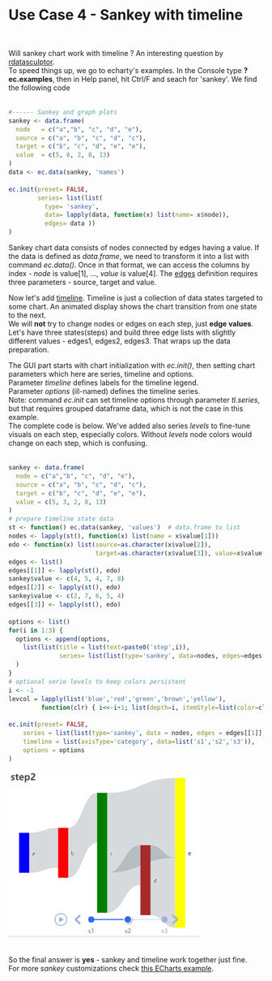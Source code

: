 # Use Case 4 - Sankey with timeline
<br />

Will sankey chart work with timeline ? An interesting question by [rdatasculptor](https://github.com/rdatasculptor).  
To speed things up, we go to echarty's examples. In the Console type **?ec.examples**, then in Help panel, hit Ctrl/F and seach for 'sankey'. We find the following code  
<br />

```r
#------ Sankey and graph plots
sankey <- data.frame(
  node   = c("a","b", "c", "d", "e"),
  source = c("a", "b", "c", "d", "c"),
  target = c("b", "c", "d", "e", "e"),
  value  = c(5, 6, 2, 8, 13)
)
data <- ec.data(sankey, 'names')

ec.init(preset= FALSE,
        series= list(list(
          type= 'sankey',
          data= lapply(data, function(x) list(name= x$node)),
          edges= data ))
)
```

Sankey chart data consists of nodes connected by edges having a value. If the data is defined as *data.frame*, we need to transform it into a list with command *ec.data()*. Once in that format, we can access the columns by index - *node* is value[1], ..., *value* is value[4]. The [edges](https://echarts.apache.org/en/option.html#series-sankey.edges) definition requires three parameters - source, target and value.  

Now let's add [timeline](https://echarts.apache.org/en/option.html#timeline). Timeline is just a collection of data states targeted to some chart. An animated display shows the chart transition from one state to the next.  
We will **not** try to change nodes or edges on each step, just **edge values**. Let's have three states(steps) and build three edge lists with slightly different values - edges1, edges2, edges3. That wraps up the data preparation.  

The GUI part starts with chart initialization with *ec.init()*, then setting chart parameters which here are series, timeline and options.  
Parameter *timeline* defines labels for the timeline legend.  
Parameter *options* (ill-named) defines the timeline series.  
Note: command *ec.init* can set timeline options through parameter *tl.series*, but that requires grouped dataframe data, which is not the case in this example.  
The complete code is below. We've added also series *levels* to fine-tune visuals on each step, especially colors. Without *levels* node colors would change on each step, which is confusing. 
<br />
<br />

```r
sankey <- data.frame(
  node = c("a","b", "c", "d", "e"),
  source = c("a", "b", "c", "d", "c"),
  target = c("b", "c", "d", "e", "e"),
  value = c(5, 3, 2, 8, 13)
)
# prepare timeline state data
st <- function() ec.data(sankey, 'values')  # data.frame to list
nodes <- lapply(st(), function(x) list(name = x$value[1]))
edo <- function(x) list(source=as.character(x$value[2]),  
                        target=as.character(x$value[3]), value=x$value[4])
edges <- list()
edges[[1]] <- lapply(st(), edo)
sankey$value <- c(4, 5, 4, 7, 8)
edges[[2]] <- lapply(st(), edo)
sankey$value <- c(2, 7, 6, 5, 4)
edges[[3]] <- lapply(st(), edo)

options <- list()
for(i in 1:3) {
  options <- append(options,
    list(list(title = list(text=paste0('step',i)), 
              series= list(list(type='sankey', data=nodes, edges=edges[[i]]))))
  )
}
# optional serie levels to keep colors persistent
i <- -1
levcol = lapply(list('blue','red','green','brown','yellow'),
		 function(clr) { i<<-i+1; list(depth=i, itemStyle=list(color=clr)) })

ec.init(preset= FALSE,
	series = list(list(type='sankey', data = nodes, edges = edges[[1]], levels = levcol	)),
	timeline = list(axisType='category', data=list('s1','s2','s3')),
	options = options
)
```

<img src="img/uc4-1.png" alt="sankey" />

<br/>
<br />

So the final answer is **yes** - sankey and timeline work together just fine.  
For more *sankey* customizations check [this ECharts example](https://echarts.apache.org/examples/en/editor.html?c=sankey-levels).  
<br/>


